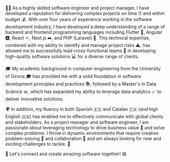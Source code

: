 👩‍💻 As a highly skilled software engineer and project manager, I have developed a reputation for delivering complex projects on time ⏰ and within budget 💰. With over four years of experience working in the software development industry, I have developed a deep understanding of a range of backend and frontend programming languages including Flutter 🦋, Angular 🅰️, React ⚛️, Next.js ➡️, and PHP (Laravel) 🐘. This technical expertise, combined with my ability to identify and manage project risks ⚠️, has allowed me to successfully lead cross-functional teams 👥 in developing high-quality software solutions 💻 for a diverse range of clients.

🎓 My academic background in computer engineering from the University of Girona 🎓 has provided me with a solid foundation in software development principles and practices 📚, followed by a Master's in Data Science 📊, which has expanded my ability to leverage data analytics 📈 to deliver innovative solutions.

🌍 In addition, my fluency in both Spanish 🇪🇸 and Catalan 🇨🇦 (and high English 🇬🇧) has enabled me to effectively communicate with global clients and stakeholders. As a project manager and software engineer, I am passionate about leveraging technology to drive business value 💼 and solve complex problems. I thrive in dynamic environments that require creative problem-solving 🎯 and collaboration 👥 and am always looking for new and exciting challenges to tackle. 🚀

🤩 Let's connect and create amazing software together! 😄

<!---
joanPri/joanPri is a ✨ special ✨ repository because its `README.md` (this file) appears on your GitHub profile.
You can click the Preview link to take a look at your changes.
--->
